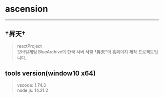 # ascension
  ----
  
## †昇天†
> reactProject  
> 모바일게임 BlueArchive의 한국 서버 서클 †昇天†의 홈페이지 제작 프로젝트입니다. 
  
## tools version(window10 x64)  
> vscode: 1.74.3  
> node.js: 14.21.2  
  
